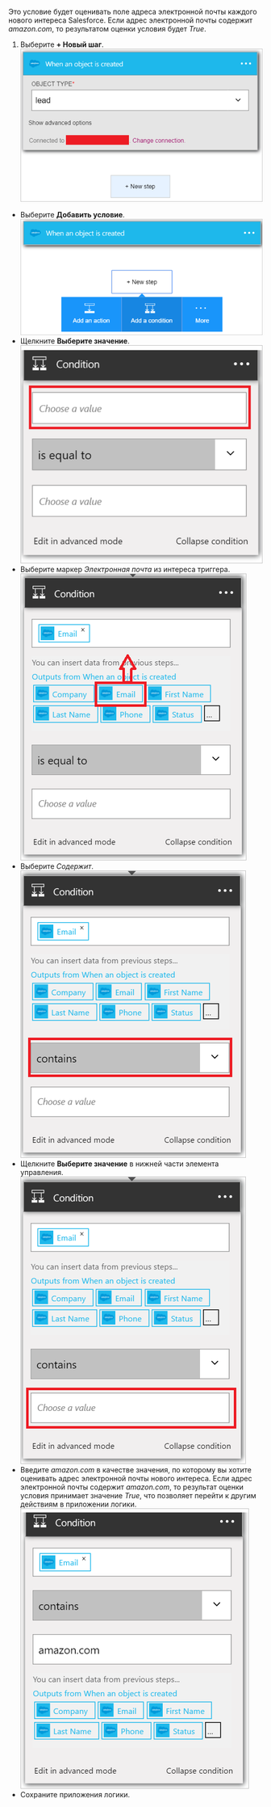 Это условие будет оценивать поле адреса электронной почты каждого нового интереса Salesforce. Если адрес электронной почты содержит *amazon.com*, то результатом оценки условия будет *True*.

1. Выберите **+ Новый шаг**. ![Условие Salesforce, изображение 1](./media/connectors-create-api-salesforce/condition-1.png)
- Выберите **Добавить условие**. ![Условие Salesforce, изображение 2](./media/connectors-create-api-salesforce/condition-2.png)
- Щелкните **Выберите значение**. ![Условие Salesforce, изображение 3](./media/connectors-create-api-salesforce/condition-3.png)
- Выберите маркер *Электронная почта* из интереса триггера. ![Условие Salesforce, изображение 4](./media/connectors-create-api-salesforce/condition-4.png)
- Выберите *Содержит*. ![Условие Salesforce, изображение 5](./media/connectors-create-api-salesforce/condition-5.png)
- Щелкните **Выберите значение** в нижней части элемента управления. ![Условие Salesforce, изображение 6](./media/connectors-create-api-salesforce/condition-6.png)
- Введите *amazon.com* в качестве значения, по которому вы хотите оценивать адрес электронной почты нового интереса. Если адрес электронной почты содержит *amazon.com*, то результат оценки условия принимает значение *True*, что позволяет перейти к другим действиям в приложении логики. ![Условие Salesforce, изображение 7](./media/connectors-create-api-salesforce/condition-7.png)
- Сохраните приложения логики.

<!---HONumber=AcomDC_0727_2016-->